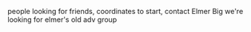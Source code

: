 people looking for friends, coordinates to start, contact Elmer Big
we're looking for elmer's old adv group
